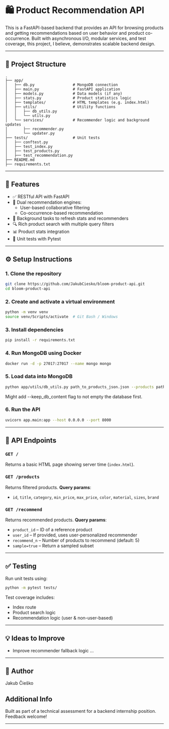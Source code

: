 # 🛍️ Product Recommendation API

This is a FastAPI-based backend that provides an API for browsing products and getting recommendations based on user behavior and product co-occurrence. Built with asynchronous I/O, modular services, and test coverage, this project, I believe, demonstrates scalable backend design.

---

## 📁 Project Structure

```
.
├── app/
│   ├── db.py                 # MongoDB connection
│   ├── main.py               # FastAPI application
│   ├── models.py             # Data models (if any)
│   ├── stats.py              # Product statistics logic
│   ├── templates/            # HTML templates (e.g. index.html)
│   ├── utils/                # Utility functions
│   │   ├── db_utils.py
│   │   └── utils.py
│   └── services/             # Recommender logic and background updates
│       ├── recommender.py
│       └── updater.py
├── tests/                    # Unit tests
│   ├── conftest.py
│   ├── test_index.py
│   ├── test_products.py
│   ├── test_recommendation.py
├── README.md
├── requirements.txt
```

---

## 🚀 Features

- ✅ RESTful API with FastAPI
- 🧠 Dual recommendation engines:
  - User-based collaborative filtering
  - Co-occurrence-based recommendation
- 🔁 Background tasks to refresh stats and recommenders
- 🔍 Rich product search with multiple query filters
- 📊 Product stats integration
- 🧪 Unit tests with Pytest

---

## ⚙️ Setup Instructions

### 1. Clone the repository

```bash
git clone https://github.com/JakubCiesko/bloom-product-api.git
cd bloom-product-api
```

### 2. Create and activate a virtual environment

```bash
python -m venv venv
source venv/Scripts/activate  # Git Bash / Windows
```

### 3. Install dependencies

```bash
pip install -r requirements.txt
```

### 4. Run MongoDB using Docker

```bash
docker run -d -p 27017:27017 --name mongo mongo
```

### 5. Load data into MongoDB

```bash
python app/utils/db_utils.py path_to_products_json.json --products path_to_events_json.json --events
```
Might add --keep_db_content flag to not empty the database first.

### 6. Run the API

```bash
uvicorn app.main:app --host 0.0.0.0 --port 8000
```

---

## 📡 API Endpoints

### `GET /`
Returns a basic HTML page showing server time (`index.html`).

### `GET /products`
Returns filtered products.
**Query params**:
- `id`, `title`, `category`, `min_price`, `max_price`, `color`, `material`, `sizes`, `brand`

### `GET /recommend`
Returns recommended products.
**Query params**:
- `product_id` – ID of a reference product
- `user_id` – If provided, uses user-personalized recommender
- `recommend_n` – Number of products to recommend (default: 5)
- `sample=true` – Return a sampled subset

---

## ✅ Testing

Run unit tests using:

```bash
python -m pytest tests/
```

Test coverage includes:
- Index route
- Product search logic
- Recommendation logic (user & non-user-based)

---

## 💡 Ideas to Improve

- Improve recommender fallback logic
...
---

## 🧑 Author
Jakub Čieško

## Additional Info

Built as part of a technical assessment for a backend internship position.  
Feedback welcome!

---

